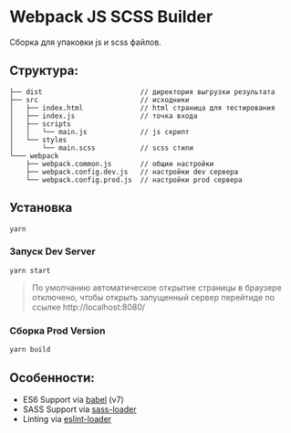 # Webpack JS SCSS Builder

Сборка для упаковки js и scss файлов.

## Структура:

```
├── dist                        // директория выгрузки результата
├── src                         // исходники
│   ├── index.html              // html страница для тестирования
│   ├── index.js                // точка входа
│   ├── scripts
│   │   └── main.js             // js скрипт
│   └── styles
│       └── main.scss           // scss стили
└─── webpack
    ├── webpack.common.js       // общии настройки
    ├── webpack.config.dev.js   // настройки dev сервера
    └── webpack.config.prod.js  // настройки prod сервера
```

## Установка

```
yarn
```

### Запуск Dev Server

```
yarn start
```

> По умолчанию автоматическое открытие страницы в браузере отключено, чтобы открыть запущенный сервер перейтиде по ссылке http://localhost:8080/

### Сборка Prod Version

```
yarn build
```

## Особенности:

* ES6 Support via [babel](https://babeljs.io/) (v7)
* SASS Support via [sass-loader](https://github.com/jtangelder/sass-loader)
* Linting via [eslint-loader](https://github.com/MoOx/eslint-loader)